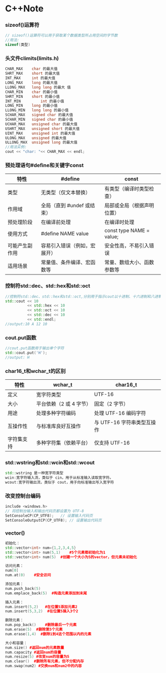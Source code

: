 # C++Note
### sizeof()运算符
```C++
// sizeof()运算符可以用于获取某个数据类型所占用空间的字节数
//用法:
sizeof(类型)
```
### 头文件climits(limits.h)
```C++
CHAR_MAX	char 的最大值
SHRT_MAX	short 的最大值
INT_MAX  	int 的最大值
LONG_MAX	long 的最大值
LLONG_MAX	long long 的最大 值
CHAR_MIN	char 的最小值
SHRT_MIN	short 的最小值
INT_MIN	        int 的最小值
LONG_MIN	long 的最小值
LLONG_MIN	long long 的最小值
SCHAR_MAX	signed char 的最大值
SCHAR_MIN	signed char 的最小值
UCHAR_MAX	unsigned char 的最大值
USHRT_MAX	unsigned short 的最大值
UINT_MAX	unsigned int 的最大值
ULONG_MAX	unsigned 的最大值
ULLONG_MAX	unsigned long 的最大值
//用法实例:
cout << "char: "<< CHAR_MAX << endl;
```
### 预处理语句#define和关键字const

 | 特性	| #define	| const|
 | ------------- | -------- | ----|
| 类型	| 无类型（仅文本替换）|	有类型（编译时类型检查）
|  作用域	| 全局（直到 #undef 或结束）|	局部或全局（根据声明位置）
| 预处理阶段	|在编译前处理	|在编译时处理
| 使用方式|	#define NAME value|	const type NAME = value;
| 可能产生副作用	| 容易引入错误（例如，宏展开）|	安全性高，不易引入错误
| 适用场景	| 常量值、条件编译、宏函数等	| 常量、数组大小、函数参数等

### 控制符std::dec、std::hex和std::oct
```C++
//控制符std::dec、std::hex和std::oct,分别用于指示cout以十进制、十六进制和八进制格式显示整数
std::cout << 10 
          << std::hex << 10 
          << std::oct << 10 
          << std::dec << 10 
          << std::endl;
//output:10 A 12 10
```

### cout.put函数
```C++
//cout.put函数用于输出单个字符
std::cout.put('H');
//output: H
```
### char16_t和wchar_t的区别
|特性|	wchar_t	|char16_t|
|----|----|---|
|定义	|宽字符类型|	UTF-16| 字符类型
大小|	平台依赖（2 或 4 字节）|	固定（2 字节）
用途	|处理多种字符编码	|处理 UTF-16 编码字符
互操作性|	与标准库良好互操作	|与 UTF-16 字符串类型互操作
字符集支持	|多种字符集（依赖平台）	|仅支持 UTF-16
### std::wstring和std::wcin和std::wcout
```C++
std::wstring 是一种宽字符类型
wcin:宽字符输入流，类似于 cin，用于从标准输入读取宽字符。
wcout:宽字符输出流，类似于 cout，用于向标准输出写入宽字符
```

### 改变控制台编码
```C++
include <windows.h>
// 将控制台输入和输出代码页都设置为 UTF-8
SetConsoleCP(CP_UTF8);   // 设置输入代码页
SetConsoleOutputCP(CP_UTF8); // 设置输出代码页
```

### vector()
```C++
初始化：
std::vector<int> num={1,2,3,4,5}
std::vector<int> num(5,1)    #5个元素都初始化为1
std::vector<int> num(5)  #创建一个大小为5的vector，但元素未初始化

访问元素：
num[0]
num.at(0)    #安全访问

添加元素：
num.push_back(5)
num.emplace_back(5)  #构造元素添加到末尾

插入元素：
num.insert(5,2)   #在位置5添加元素2
num.insert(5,3,2)  #在位置5插入3个2

删除元素：
num.pop_back()    #删除最后一个元素
num.erase(5)  #删除第5个元素
num.erase(1,4)  #删除1到4这个范围以内的元素

大小和容量：
num.size() #返回num的元素数量
num.capacity #返回num的容量
num.resize(5) #改变num的容量为5
num.clear()  #删除所有元素，但不分配内存
num.swap(num2) #交换num和num2中的内容
```